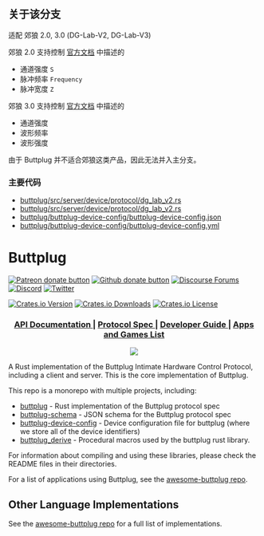 ## 关于该分支

适配 郊狼 2.0, 3.0 (DG-Lab-V2, DG-Lab-V3)

郊狼 2.0 支持控制 [官方文档](https://github.com/DG-LAB-OPENSOURCE/DG-LAB-OPENSOURCE/blob/main/coyote/v2/README_V2.md) 中描述的
- 通道强度 `S`
- 脉冲频率 `Frequency`
- 脉冲宽度 `Z`

郊狼 3.0 支持控制 [官方文档](https://github.com/DG-LAB-OPENSOURCE/DG-LAB-OPENSOURCE/blob/main/coyote/v3/README_V3.md) 中描述的
- 通道强度
- 波形频率
- 波形强度

由于 Buttplug 并不适合郊狼这类产品，因此无法并入主分支。

### 主要代码

- [buttplug/src/server/device/protocol/dg_lab_v2.rs](buttplug/src/server/device/protocol/dg_lab_v2.rs)
- [buttplug/src/server/device/protocol/dg_lab_v2.rs](buttplug/src/server/device/protocol/dg_lab_v3.rs)
- [buttplug/buttplug-device-config/buttplug-device-config.json](buttplug/buttplug-device-config/buttplug-device-config.json)
- [buttplug/buttplug-device-config/buttplug-device-config.yml](buttplug/buttplug-device-config/buttplug-device-config.yml)

# Buttplug
[![Patreon donate button](https://img.shields.io/badge/patreon-donate-yellow.svg)](https://www.patreon.com/qdot)
[![Github donate button](https://img.shields.io/badge/github-donate-ff69b4.svg)](https://www.github.com/sponsors/qdot)
[![Discourse Forums](https://img.shields.io/discourse/status?label=buttplug.io%20forums&server=https%3A%2F%2Fdiscuss.buttplug.io)](https://discuss.buttplug.io)
[![Discord](https://img.shields.io/discord/353303527587708932.svg?logo=discord)](https://discord.buttplug.io)
[![Twitter](https://img.shields.io/twitter/follow/buttplugio.svg?style=social&logo=twitter)](https://twitter.com/buttplugio)

[![Crates.io Version](https://img.shields.io/crates/v/buttplug)](https://crates.io/crates/buttplug)
[![Crates.io Downloads](https://img.shields.io/crates/d/buttplug)](https://crates.io/crates/buttplug)
[![Crates.io License](https://img.shields.io/crates/l/buttplug)](https://crates.io/crates/buttplug)

<div align="center">
  <h3>
    <a href="https://docs.rs/buttplug">
      API Documentation
    </a>
    <span> | </span>
    <a href="https://docs.buttplug.io/docs/spec">
      Protocol Spec
    </a>
    <span> | </span>
    <a href="https://docs.buttplug.io/docs">
      Developer Guide
    </a>
    <span> | </span>
    <a href="https://awesome.buttplug.io">
      Apps and Games List
    </a>
  </h3>
</div>

<p align="center">
  <picture>
    <source media="(prefers-color-scheme: light)" srcset="images/buttplug_rust_docs.png">
    <source media="(prefers-color-scheme: dark)" srcset="images/buttplug_rust_docs_light.png">
    <img src="https://raw.githubusercontent.com/buttplugio/buttplug/master/images/buttplug_rust_docs.png">
  </picture>
</p>

A Rust implementation of the Buttplug Intimate Hardware Control Protocol, including a client and server. This is the core implementation of Buttplug.

This repo is a monorepo with multiple projects, including:

- [buttplug](buttplug/) - Rust implementation of the Buttplug protocol spec
- [buttplug-schema](buttplug/buttplug-schema) - JSON schema for the Buttplug protocol spec
- [buttplug-device-config](buttplug/buttplug-device-config) - Device configuration file for buttplug
  (where we store all of the device identifiers)
- [buttplug_derive](buttplug_derive/) - Procedural macros used by the buttplug rust library.

For information about compiling and using these libraries, please check the
README files in their directories.

For a list of applications using Buttplug, see the [awesome-buttplug repo](https://github.com/buttplugio/awesome-buttplug).

## Other Language Implementations

See the [awesome-buttplug repo](https://github.com/buttplugio/awesome-buttplug#development-and-libraries) for a full list of implementations.
